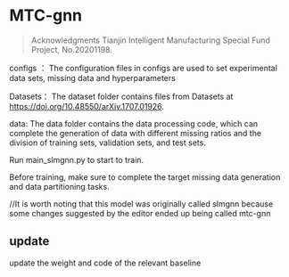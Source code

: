 # MTC-gnn

> Acknowledgments
> Tianjin Intelligent Manufacturing Special Fund Project, No.20201198.

configs ：
The configuration files in configs are used to set experimental data sets, missing data and hyperparameters

Datasets：
The dataset folder contains files from Datasets at https://doi.org/10.48550/arXiv.1707.01926.

data:
The data folder contains the data processing code, which can complete the generation of data with different missing ratios and the division of training sets, validation sets, and test sets.

Run main_slmgnn.py to start to train.

Before training, make sure to complete the target missing data generation and data partitioning tasks.

//It is worth noting that this model was originally called slmgnn because some changes suggested by the editor ended up being called mtc-gnn

## update
update the weight and code of the relevant baseline
